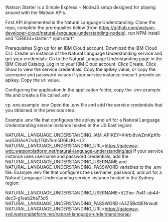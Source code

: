 Watson Starter is a Simple Express + NodeJS setup designed for playing around with the Watson APIs.

First API implemented is the Natural Language Understanding. Clone the repo, complete the prerequsites below (from https://github.com/watson-developer-cloud/natural-language-understanding-nodejs), run NPM install and "DEBUG=starter:* npm start"

Prerequisites
Sign up for an IBM Cloud account.
Download the IBM Cloud CLI.
Create an instance of the Natural Language Understanding service and get your credentials:
Go to the Natural Language Understanding page in the IBM Cloud Catalog.
Log in to your IBM Cloud account.
Click Create.
Click Show to view the service credentials.
Copy the apikey value, or copy the username and password values if your service instance doesn't provide an apikey.
Copy the url value.

Configuring the application
In the application folder, copy the .env.example file and create a file called .env

cp .env.example .env
Open the .env file and add the service credentials that you obtained in the previous step.

Example .env file that configures the apikey and url for a Natural Language Understanding service instance hosted in the US East region:

NATURAL_LANGUAGE_UNDERSTANDING_IAM_APIKEY=X4rbi8vwZmKpXfowaS3GAsA7vdy17Qh7km5D6EzKLHL2
NATURAL_LANGUAGE_UNDERSTANDING_URL=https://gateway-wdc.watsonplatform.net/natural-language-understanding/api
If your service instance uses username and password credentials, add the NATURAL_LANGUAGE_UNDERSTANDING_USERNAME and NATURAL_LANGUAGE_UNDERSTANDING_PASSWORD variables to the .env file.
Example .env file that configures the username, password, and url for a Natural Language Understanding service instance hosted in the Sydney region:

NATURAL_LANGUAGE_UNDERSTANDING_USERNAME=522be-7b41-ab44-dec3-g1eab2ha73c6
NATURAL_LANGUAGE_UNDERSTANDING_PASSWORD=A4Z5BdGENrwu8
NATURAL_LANGUAGE_UNDERSTANDING_URL=https://gateway-syd.watsonplatform.net/natural-language-understanding/api
